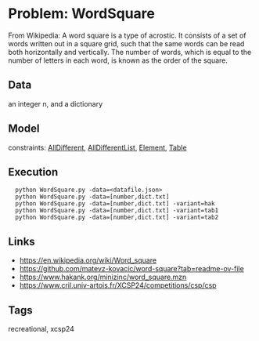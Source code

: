 # Problem: WordSquare

From Wikipedia:
    A word square is a type of acrostic.
    It consists of a set of words written out in a square grid, such that the same words can be read both horizontally and vertically.
    The number of words, which is equal to the number of letters in each word, is known as the order of the square.

## Data
  an integer n, and a dictionary

## Model
  constraints: [AllDifferent](https://pycsp.org/documentation/constraints/AllDifferent), [AllDifferentList](https://pycsp.org/documentation/constraints/AllDifferentList), [Element](https://pycsp.org/documentation/constraints/Element), [Table](https://pycsp.org/documentation/constraints/Table)

## Execution
```
  python WordSquare.py -data=<datafile.json>
  python WordSquare.py -data=[number,dict.txt]
  python WordSquare.py -data=[number,dict.txt] -variant=hak
  python WordSquare.py -data=[number,dict.txt] -variant=tab1
  python WordSquare.py -data=[number,dict.txt] -variant=tab2
```

## Links
  - https://en.wikipedia.org/wiki/Word_square
  - https://github.com/matevz-kovacic/word-square?tab=readme-ov-file
  - https://www.hakank.org/minizinc/word_square.mzn
  - https://www.cril.univ-artois.fr/XCSP24/competitions/csp/csp

## Tags
  recreational, xcsp24
